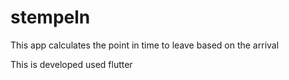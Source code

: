 # stempeln

This app calculates the point in time to leave based on the arrival

This is developed used flutter
